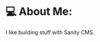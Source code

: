 # 💻 About Me:
I like building stuff with Sanity CMS.



  
<!-- Proudly created with GPRM ( https://gprm.itsvg.in ) -->

